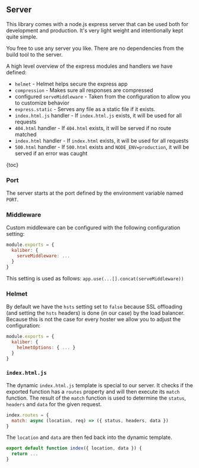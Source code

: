 ## Server

This library comes with a node.js express server that can be used both for development and
production. It's very light weight and intentionally kept quite simple.

You free to use any server you like. There are no dependencies from the build tool to the server.

A high level overview of the express modules and handlers we have defined:

- `helmet` - Helmet helps secure the express app
- `compression` - Makes sure all responses are compressed
- configured `serveMiddleware` - Taken from the configuration to allow you to customize behavior
- `express.static` - Serves any file as a static file if it exists.
- `index.html.js` handler - If `index.html.js` exists, it will be used for all requests
- `404.html` handler - If `404.html` exists, it will be served if no route matched
- `index.html` handler - If `index.html` exists, it will be used for all requests
- `500.html` handler - If `500.html` exists and `NODE_ENV=production`, it will be served if an error was caught

{toc}

### Port

The server starts at the port defined by the environment variable named `PORT`.

### Middleware

Custom middleware can be configured with the following configuration setting:

```js
module.exports = {
  kaliber: {
    serveMiddleware: ...
  }
}
```

This setting is used as follows: `app.use(...[].concat(serveMiddleware))`

### Helmet

By default we have the `hsts` setting set to `false` because SSL offloading (and setting the `hsts`
headers) is done (in our case) by the load balancer. Because this is not the case for every hoster
we allow you to adjust the configuration:

```js
module.exports = {
  kaliber: {
    helmetOptions: { ... }
  }
}
```

### `index.html.js`

The dynamic `index.html.js` template is special to our server. It checks if the exported function
has a `routes` property and will then execute its `match` function. The result of the `match`
function is used to determine the `status`, `headers` and `data` for the given request.

```js
index.routes = {
  match: async (location, req) => ({ status, headers, data })
}
```

The `location` and `data` are then fed back into the dynamic template.

```js
export default function index({ location, data }) {
  return ...
}
```
